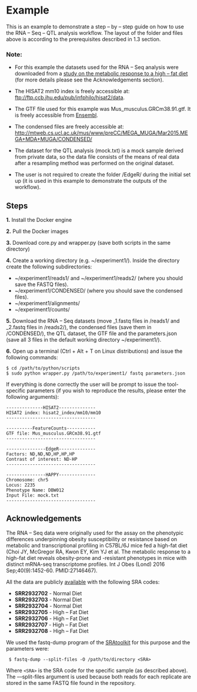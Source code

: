 # Example

This is an example to demonstrate a step – by – step guide on how to use the RNA – Seq – QTL analysis workflow. The layout of the folder and files above is according to the prerequisites described in 1.3 section.

### Note:
* For this example the datasets used for the RNA – Seq analysis were downloaded from a [study on the metabolic response to a high – fat diet](https://www.nature.com/articles/ijo201670) (for more details please see the Acknowledgements section).

* The HISAT2 mm10 index is freely accessible at: ftp://ftp.ccb.jhu.edu/pub/infphilo/hisat2/data.

* The GTF file used for this example was Mus_musculus.GRCm38.91.gtf. It is freely accessible from [Ensembl](http://www.ensembl.org/info/data/ftp/index.html/).

* The condensed files are freely accessible at: http://mtweb.cs.ucl.ac.uk/mus/www/preCC/MEGA_MUGA/Mar2015.MEGA+MDA+MUGA/CONDENSED/

* The dataset for the QTL analysis (mock.txt) is a mock sample derived from private data, so the data file consists of the means of real data after a resampling method was performed on the original dataset.

* The user is not required to create the folder /EdgeR/ during the initial set up (it is used in this example to demonstrate the outputs of the workflow).

## Steps
**1.** Install the Docker engine

**2.** Pull the Docker images

**3.** Download core.py and wrapper.py (save both scripts in the same directory)

**4.** Create a working directory (e.g. ~/experiment1/). Inside the directory create the following subdirectories:
* ~/experiment1/reads1/ and ~/experiment1/reads2/ (where you should save the FASTQ files).
* ~/experiment1/CONDENSED/ (where you should save the condensed files).
* ~/experiment1/alignments/
* ~/experiment1/counts/

**5.** Download the RNA – Seq datasets (move _1.fastq files in /reads1/ and _2.fastq files in /reads2/), the condensed 
files (save them in /CONDENSED/), the QTL dataset, the GTF file and the parameters.json (save all 3 files in the default working 
directory ~/experiment1/).

**6.** Open up a terminal (Ctrl + Alt + T on Linux distributions) and issue the following commands:
```
$ cd /path/to/python/scripts
$ sudo python wrapper.py /path/to/experiment1/ fastq parameters.json
```
If everything is done correctly the user will be prompt to issue the tool-specific parameters 
(if you wish to reproduce the results, please enter the following arguments):
```
--------------HISAT2--------------
HISAT2 index: hisat2_index/mm10/mm10
----------------------------------

----------FeatureCounts-----------
GTF file: Mus_musculus.GRCm38.91.gtf
----------------------------------

---------------EdgeR--------------
Factors: ND,ND,ND,HP,HP,HP
Contrast of interest: ND-HP
----------------------------------

---------------HAPPY--------------
Chromosome: chr5
Locus: 2235
Phenotype Name: DBW012
Input File: mock.txt
----------------------------------
```

## Acknowledgements
The RNA – Seq data were originally used for the assay on the phenotypic differences underpinning obesity susceptibility
or resistance based on metabolic and transcriptional profiling in C57BL/6J mice fed a high-fat diet 
(Choi JY, McGregor RA, Kwon EY, Kim YJ et al. The metabolic response to a high-fat diet reveals obesity-prone and -resistant 
phenotypes in mice with distinct mRNA-seq transcriptome profiles. Int J Obes (Lond) 2016 Sep;40(9):1452-60. PMID:27146467).

All the data are publicly [available](https://trace.ncbi.nlm.nih.gov/Traces/study/?acc=SRP065955) with the following SRA codes:
* **SRR2932702** - Normal Diet
* **SRR2932703** - Normal Diet
* **SRR2932704** - Normal Diet
* **SRR2932705** - High – Fat Diet
* **SRR2932706** - High – Fat Diet
* **SRR2932707** - High – Fat Diet
* **SRR2932708** - High – Fat Diet

We used the fastq-dump program of the [SRAtoolkit](https://trace.ncbi.nlm.nih.gov/Traces/sra/sra.cgi?view=software) 
for this purpose and the parameters were:

```
 $ fastq-dump --split-files -O /path/to/directory <SRA>
```
Where `<SRA>` is the SRA code for the specific sample (as described above).
The ––split-files argument is used because both reads for each replicate are stored in the same FASTQ file found in the 
repository.
